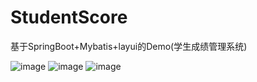 # StudentScore
基于SpringBoot+Mybatis+layui的Demo(学生成绩管理系统)

![image](https://github.com/yzx9607/StudentScore/blob/master/src/main/resources/login.png)
![image](https://github.com/yzx9607/StudentScore/blob/master/src/main/resources/admin-index.png)
![image](https://github.com/yzx9607/StudentScore/blob/master/src/main/resources/student-index.png)
